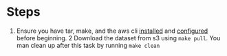 # Steps

1. Ensure you have tar, make, and the aws cli [installed](https://docs.aws.amazon.com/cli/latest/userguide/cli-chap-getting-started.html#cli-quick-configuration) and [configured](https://docs.aws.amazon.com/cli/latest/userguide/cli-chap-getting-started.html#cli-quick-configuration) before beginning.
2 Download the dataset from s3 using `make pull`. You man clean up after this task by running `make clean`
